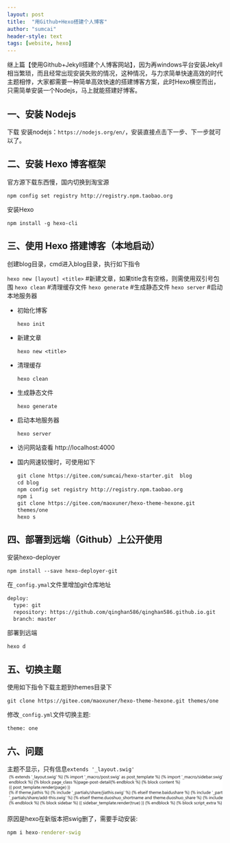 ```yaml
---
layout: post
title:  "用Github+Hexo搭建个人博客"
author: "sumcai"
header-style: text 
tags: [website, hexo]
---
```


继上篇【使用Github+Jekyll搭建个人博客网站】，因为再windows平台安装Jekyll相当繁琐，而且经常出现安装失败的情况，这种情况，与力求简单快速高效的时代主题相悖，大家都需要一种简单高效快速的搭建博客方案，此时Hexo横空而出，只需简单安装一个Nodejs，马上就能搭建好博客。

## 一、安装 Nodejs

下载 安装nodejs：`https://nodejs.org/en/`，安装直接点击下一步、下一步就可以了。

## 二、安装 Hexo 博客框架

官方源下载东西慢，国内切换到淘宝源

```shell
npm config set registry http://registry.npm.taobao.org
```

安装Hexo

```shell
npm install -g hexo-cli
```

## 三、使用 Hexo 搭建博客（本地启动）

创建blog目录，cmd进入blog目录，执行如下指令

`hexo new [layout] <title>` #新建文章，如果title含有空格，则需使用双引号包围 
`hexo clean` #清理缓存文件 
`hexo generate`	#生成静态文件 
`hexo server` #启动本地服务器

- 初始化博客

  ```shell
  hexo init
  ```

- 新建文章

  ```shell
  hexo new <title>
  ```

- 清理缓存

  ```shell
  hexo clean
  ```

- 生成静态文件

  ```shell
  hexo generate
  ```

- 启动本地服务器

  ```shell
  hexo server 
  ```

- 访问网站查看 http://localhost:4000

- 国内网速较慢时，可使用如下

  ```shell
  git clone https://gitee.com/sumcai/hexo-starter.git  blog
  cd blog
  npm config set registry http://registry.npm.taobao.org
  npm i
  git clone https://gitee.com/maoxuner/hexo-theme-hexone.git themes/one
  hexo s
  ```
  
## 四、部署到远端（Github）上公开使用

安装hexo-deployer

```shell
npm install --save hexo-deployer-git
```

在`_config.ymal`文件里增加git仓库地址

```ymal
deploy:
  type: git
  repository: https://github.com/qinghan586/qinghan586.github.io.git
  branch: master
```

部署到远端

```shell
hexo d
```

## 五、切换主题

使用如下指令下载主题到themes目录下

```shell
git clone https://gitee.com/maoxuner/hexo-theme-hexone.git themes/one
```

修改`_config.yml`文件切换主题:

```shell
theme: one
```

## 六、问题

主题不显示，只有信息`extends '_layout.swig'`
![图 1](/assets/img/image-20210104190932921.png)  

原因是hexo在新版本把swig删了，需要手动安装:

```cmd
npm i hexo-renderer-swig
```
